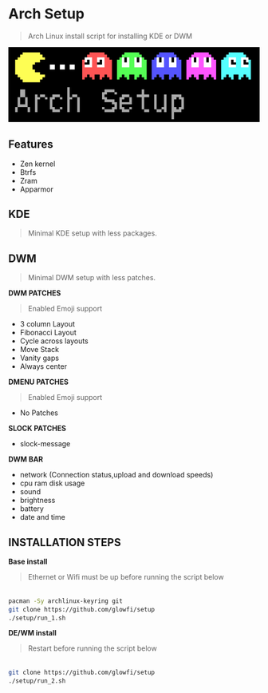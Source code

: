 # Arch Setup

> Arch Linux install script for installing KDE or DWM

![Coverpic](./pacman.png)

## Features

-   Zen kernel
-   Btrfs
-   Zram
-   Apparmor

## KDE

> Minimal KDE setup with less packages.

## DWM

> Minimal DWM setup with less patches.

**DWM PATCHES**

> Enabled Emoji support

-   3 column Layout
-   Fibonacci Layout
-   Cycle across layouts
-   Move Stack
-   Vanity gaps
-   Always center

**DMENU PATCHES**

> Enabled Emoji support

-   No Patches

**SLOCK PATCHES**

-   slock-message

**DWM BAR**

-   network (Connection status,upload and download speeds)
-   cpu ram disk usage
-   sound
-   brightness
-   battery
-   date and time

## INSTALLATION STEPS

**Base install**

> Ethernet or Wifi must be up before running the script below

```sh

pacman -Sy archlinux-keyring git
git clone https://github.com/glowfi/setup
./setup/run_1.sh

```

**DE/WM install**

> Restart before running the script below

```sh

git clone https://github.com/glowfi/setup
./setup/run_2.sh

```
